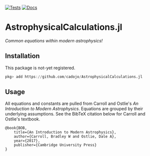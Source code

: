 [![Tests](https://github.com/cadojo/AstrophysicalCalculations.jl/workflows/UnitTests/badge.svg)](https://github.com/cadojo/AstrophysicalCalculations.jl/actions?query=workflow%3AUnitTests)
[![Docs](https://github.com/cadojo/AstrophysicalCalculations.jl/workflows/Documentation/badge.svg)](https://cadojo.github.io/AstrophysicalCalculations.jl)

# AstrophysicalCalculations.jl

_Common equations within modern astrophysics!_

## Installation

This package is not-yet registered.

```julia
pkg> add https://github.com/cadojo/AstrophysicalCalculations.jl
```

## Usage

All equations and constants are pulled from Carroll and Ostlie's _An Introduction to 
Modern Astrophysics_. Equations are grouped by their underlying assumptions. See the 
BibTeX citation below for Carroll and Ostlie's textbook.

    @book{BOB,
        title={An Introduction to Modern Astrophysics},
        author={Carroll, Bradley W and Ostlie, Dale A},
        year={2017},
        publisher={Cambridge University Press}
    }

